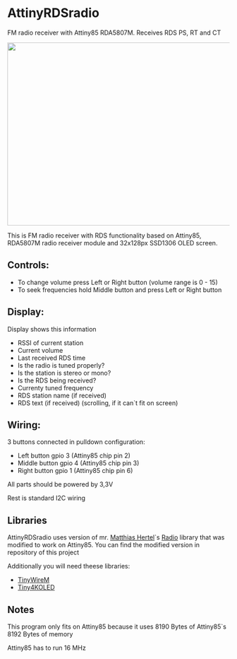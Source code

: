 # AttinyRDSradio

FM radio receiver with Attiny85 RDA5807M. Receives RDS PS, RT and CT

<img src="https://user-images.githubusercontent.com/81822538/113437651-4b995300-93e7-11eb-9ea8-aa49ccadae95.jpg" width="736" height="414">

This is FM radio receiver with RDS functionality based on Attiny85, RDA5807M radio receiver module and 32x128px SSD1306 OLED screen.

## Controls:

- To change volume press Left or Right button (volume range is 0 - 15)
- To seek frequencies hold Middle button and press Left or Right button

## Display:

Display shows this information

- RSSI of current station
- Current volume
- Last received RDS time
- Is the radio is tuned properly?
- Is the station is stereo or mono?
- Is the RDS being received?
- Currenty tuned frequency
- RDS station name (if received)
- RDS text (if received) (scrolling, if it can`t fit on screen)

## Wiring:

3 buttons connected in pulldown configuration:

- Left button   gpio 3 (Attiny85 chip pin 2) 
- Middle button gpio 4 (Attiny85 chip pin 3)
- Right button  gpio 1 (Attiny85 chip pin 6)

All parts should be powered by 3,3V

Rest is standard I2C wiring

## Libraries

AttinyRDSradio uses version of mr. [Matthias Hertel](github.com/mathertel)`s [Radio](https://github.com/mathertel/Radio) library that was modified to work on Attiny85. You can find the modified version in repository of this project

Additionally you will need theese libraries:

- [TinyWireM](github.com/adafruit/TinyWireM)
- [Tiny4KOLED](github.com/datacute/Tiny4kOLED)

## Notes

This program only fits on Attiny85 because it uses 8190 Bytes of Attiny85`s 8192 Bytes of memory

Attiny85 has to run 16 MHz

